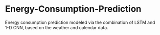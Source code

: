 # Energy-Consumption-Prediction
Energy consumption prediction modeled via the combination of LSTM and 1-D CNN, based on the weather and calendar data.
